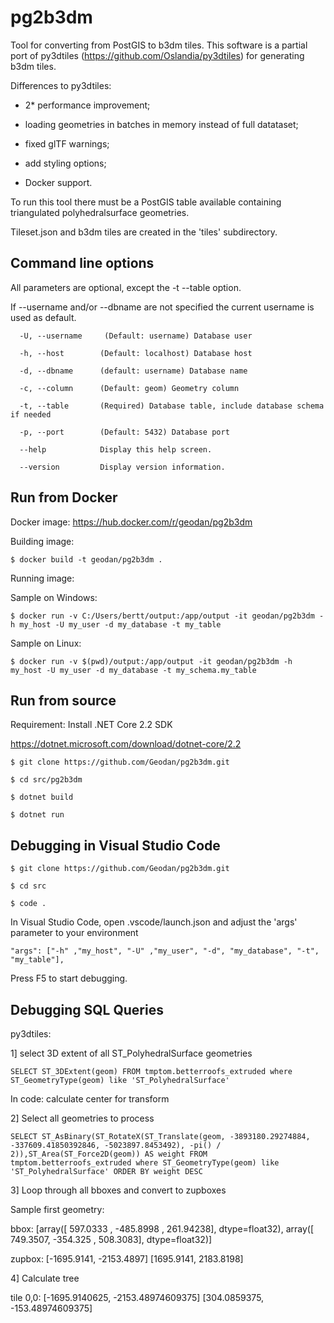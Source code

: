 # pg2b3dm

Tool for converting from PostGIS to b3dm tiles. This software is a partial port of py3dtiles (https://github.com/Oslandia/py3dtiles) 
for generating b3dm tiles.

Differences to py3dtiles:

- 2* performance improvement;

- loading geometries in batches in memory instead of full datataset;

- fixed glTF warnings;

- add styling options;

- Docker support.

To run this tool there must be a PostGIS table available containing triangulated polyhedralsurface geometries.

Tileset.json and b3dm tiles are created in the 'tiles' subdirectory.

## Command line options

All parameters are optional, except the -t --table option. 

If --username and/or --dbname are not specified the current username is used as default.

```
  -U, --username     (Default: username) Database user

  -h, --host        (Default: localhost) Database host

  -d, --dbname      (default: username) Database name

  -c, --column      (Default: geom) Geometry column

  -t, --table       (Required) Database table, include database schema if needed

  -p, --port        (Default: 5432) Database port

  --help            Display this help screen.

  --version         Display version information.  
```

## Run from Docker

Docker image: https://hub.docker.com/r/geodan/pg2b3dm

Building image:

```
$ docker build -t geodan/pg2b3dm .
```

Running image:

Sample on Windows: 

```
$ docker run -v C:/Users/bertt/output:/app/output -it geodan/pg2b3dm -h my_host -U my_user -d my_database -t my_table
```

Sample on Linux:

```
$ docker run -v $(pwd)/output:/app/output -it geodan/pg2b3dm -h my_host -U my_user -d my_database -t my_schema.my_table
```

## Run from source

Requirement: Install .NET Core 2.2 SDK 

https://dotnet.microsoft.com/download/dotnet-core/2.2

```
$ git clone https://github.com/Geodan/pg2b3dm.git

$ cd src/pg2b3dm

$ dotnet build

$ dotnet run

```

## Debugging in Visual Studio Code

```
$ git clone https://github.com/Geodan/pg2b3dm.git

$ cd src

$ code .
```

In Visual Studio Code, open .vscode/launch.json and adjust the 'args' parameter to your environment

```
"args": ["-h" ,"my_host", "-U" ,"my_user", "-d", "my_database", "-t", "my_table"],            
```

Press F5 to start debugging.

## Debugging SQL Queries

py3dtiles:

1] select 3D extent of all ST_PolyhedralSurface geometries

```
SELECT ST_3DExtent(geom) FROM tmptom.betterroofs_extruded where ST_GeometryType(geom) like 'ST_PolyhedralSurface'
```

In code: calculate center for transform

2] Select all geometries to process

```
SELECT ST_AsBinary(ST_RotateX(ST_Translate(geom, -3893180.29274884, -337609.41850392846, -5023897.8453492), -pi() / 2)),ST_Area(ST_Force2D(geom)) AS weight FROM tmptom.betterroofs_extruded where ST_GeometryType(geom) like 'ST_PolyhedralSurface' ORDER BY weight DESC
```

3] Loop through all bboxes and convert to zupboxes

Sample first geometry:

bbox: [array([ 597.0333 , -485.8998 ,  261.94238], dtype=float32), array([ 749.3507, -354.325 ,  508.3083], dtype=float32)]

zupbox: [-1695.9141, -2153.4897] [1695.9141, 2183.8198]

4] Calculate tree

tile 0,0: [-1695.9140625, -2153.48974609375] [304.0859375, -153.48974609375]
